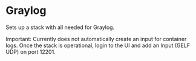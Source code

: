 # Graylog

Sets up a stack with all needed for Graylog.

Important: Currently does not automatically create an input for container logs.
Once the stack is operational, login to the UI and add an Input (GELF UDP) on port 12201.
